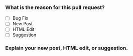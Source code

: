 <!--- Check one or however many are needed -->
### What is the reason for this pull request?
- [ ] Bug Fix
- [ ] New Post
- [ ] HTML Edit
- [ ] Suggestion

### Explain your new post, HTML edit, or suggestion.
